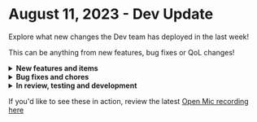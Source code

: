 # August 11, 2023 - Dev Update

Explore what new changes the Dev team has deployed in the last week!

This can be anything from new features, bug fixes or QoL changes!

<details>

<summary><strong>New features and items</strong></summary>

* Added v2 actions for Datto PSA Contacts endpoints

</details>

<details>

<summary><strong>Bug fixes and chores</strong></summary>

* Fixed the Acronis US-2 region base url
* Fixed pagination for ConnectSecure
* Added missing Account ID field to Duo Admin Actions
* Added error handling for non application/json responses from NinjaRMM
* Increased the height of the Templates/Scripts content viewer to allow for easier viewing
* Fix a bug where connections to Redis were not being closed
* Fixed a bug where previewing a form would crash the UI

</details>

<details>

<summary><strong>In review, testing and development</strong></summary>

* Make workflow name, time savings, and original execution available in workflow listeners
* Fix a bug where deleting a user would not delete their associated user invite
* Action to look up warranty information for a device
* Fix a bug where Datto PSA webhooks are not adding excluded users correctly
* Fix a bug with ConnectWise Automate datetime formatting

</details>

If you'd like to see these in action, review the latest [Open Mic recording here](../../roc-open-mics/roc-open-mics-north-america/2023-roc-open-mics/august-11th-2023-if-you-smell-what-the-roc-is-cooking.md)
